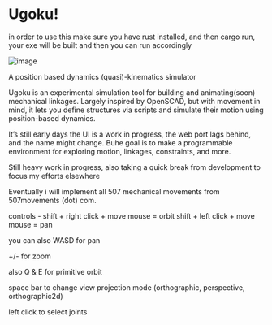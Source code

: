 # Ugoku!

in order to use this make sure you have rust installed, and then cargo run, your exe will be built and then you can run accordingly

![image](https://github.com/user-attachments/assets/f80459c9-fc30-4e08-8b0d-ae350a0d9bce)

A position based dynamics (quasi)-kinematics simulator

Ugoku is an experimental simulation tool for building and animating(soon) mechanical linkages. Largely inspired by OpenSCAD, but with movement in mind, it lets you define structures via scripts and simulate their motion using position-based dynamics.

It’s still early days  the UI is a work in progress, the web port lags behind, and the name might change. Buhe goal is to make a programmable environment for exploring motion, linkages, constraints, and more.

Still heavy work in progress, also taking a quick break from development to focus my efforts elsewhere

Eventually i will implement all 507 mechanical movements from 507movements (dot) com.




controls -
shift + right click + move mouse = orbit
shift + left click + move mouse = pan

you can also WASD for pan

+/- for zoom

also Q & E for primitive orbit 

space bar to change view projection mode (orthographic, perspective, orthographic2d)

left click to select joints
